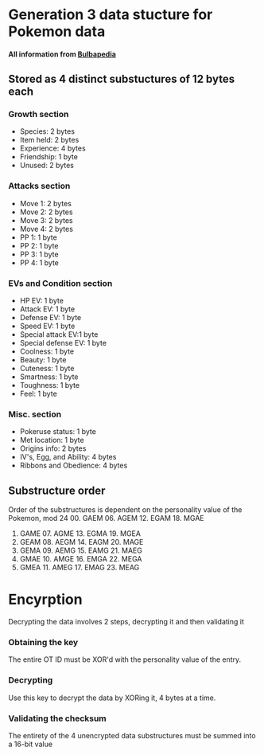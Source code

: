 # Generation 3 data stucture for Pokemon data
#### All information from [Bulbapedia](https://bulbapedia.bulbagarden.net/wiki/Pok%C3%A9mon_data_substructures_(Generation_III))

## Stored as 4 distinct substuctures of 12 bytes each

### Growth section
* Species: 2 bytes
* Item held: 2 bytes
* Experience: 4 bytes
* Friendship: 1 byte
* Unused: 2 bytes

### Attacks section
* Move 1: 2 bytes
* Move 2: 2 bytes
* Move 3: 2 bytes
* Move 4: 2 bytes
* PP 1: 1 byte
* PP 2: 1 byte
* PP 3: 1 byte
* PP 4: 1 byte

### EVs and Condition section
* HP EV: 1 byte
* Attack EV: 1 byte
* Defense EV: 1 byte
* Speed EV: 1 byte
* Special attack EV:1 byte
* Special defense EV: 1 byte
* Coolness: 1 byte
* Beauty: 1 byte
* Cuteness: 1 byte
* Smartness: 1 byte
* Toughness: 1 byte
* Feel: 1 byte

### Misc. section
* Pokeruse status: 1 byte
* Met location: 1 byte
* Origins info: 2 bytes
* IV's, Egg, and Ability: 4 bytes
* Ribbons and Obedience: 4 bytes

## Substructure order
Order of the substructures is dependent on the personality value of the Pokemon, mod 24
00. GAEM	06. AGEM	12. EGAM	18. MGAE
01. GAME	07. AGME	13. EGMA	19. MGEA
02. GEAM	08. AEGM	14. EAGM	20. MAGE
03. GEMA	09. AEMG	15. EAMG	21. MAEG
04. GMAE	10. AMGE	16. EMGA	22. MEGA
05. GMEA	11. AMEG	17. EMAG	23. MEAG

# Encyrption
Decrypting the data involves 2 steps, decrypting it and then validating it
### Obtaining the key
The entire OT ID must be XOR'd with the personality value of the entry.
### Decrypting
Use this key to decrypt the data by XORing it, 4 bytes at a time.
### Validating the checksum 
The entirety of the 4 unencrypted data substructures must be summed into a 16-bit value